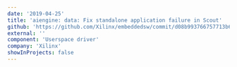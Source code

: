 ```yaml
---
date: '2019-04-25'
title: 'aiengine: data: Fix standalone application failure in Scout'
github: 'https://github.com/Xilinx/embeddedsw/commit/d08b993766757713b6f84b759466011b0e272941'
external: ''
component: 'Userspace driver'
company: 'Xilinx'
showInProjects: false
---
```

